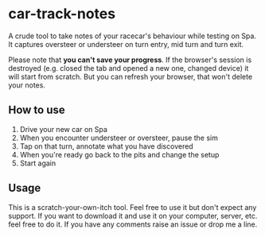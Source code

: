 # car-track-notes

A crude tool to take notes of your racecar's behaviour while testing on Spa. It captures oversteer or understeer on turn entry, mid turn and turn exit.

Please note that **you can't save your progress**. If the browser's session is destroyed (e.g. closed the tab and opened a new one, changed device) it will start from scratch. But you can refresh your browser, that won't delete your notes. 

## How to use

1. Drive your new car on Spa
2. When you encounter understeer or oversteer, pause the sim
3. Tap on that turn, annotate what you have discovered
4. When you're ready go back to the pits and change the setup
5. Start again

## Usage

This is a scratch-your-own-itch tool. Feel free to use it but don't expect any support. If you want to download it and use it on your computer, server, etc. feel free to do it. If you have any comments raise an issue or drop me a line. 
